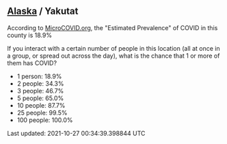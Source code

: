 
## [Alaska](/united-states/alaska) / Yakutat

According to [MicroCOVID.org](http://microcovid.org),
the "Estimated Prevalence" of COVID in this county is 18.9%

If you interact with a certain number of people in this location
(all at once in a group, or spread out across the day), what is the chance that
1 or more of them has COVID?

- 1 person: 18.9%
- 2 people: 34.3%
- 3 people: 46.7%
- 5 people: 65.0%
- 10 people: 87.7%
- 25 people: 99.5%
- 100 people: 100.0%

Last updated: 2021-10-27 00:34:39.398844 UTC
